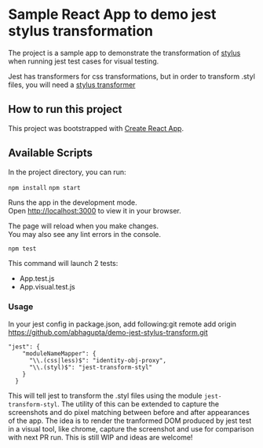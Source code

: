 # Sample React App to demo jest stylus transformation

The project is a sample app to demonstrate the transformation of [stylus](https://stylus-lang.com/) when running jest test cases for visual testing.

Jest has transformers for css transformations, but in order to transform .styl files, you will need a [stylus transformer](https://www.npmjs.com/package/jest-transform-styl)

## How to run this project

This project was bootstrapped with [Create React App](https://github.com/facebook/create-react-app).

## Available Scripts

In the project directory, you can run:

`npm install`
`npm start`

Runs the app in the development mode.\
Open [http://localhost:3000](http://localhost:3000) to view it in your browser.

The page will reload when you make changes.\
You may also see any lint errors in the console.

 `npm test`

This command will launch 2 tests:
- App.test.js
- App.visual.test.js

### Usage
In your jest config in package.json, add following:git remote add origin https://github.com/abhagupta/demo-jest-stylus-transform.git
```
"jest": {
    "moduleNameMapper": {
      "\\.(css|less)$": "identity-obj-proxy",
      "\\.(styl)$": "jest-transform-styl"
    }
  }
```

This will tell jest to transform the .styl files using the module `jest-transform-styl`.  The utility of this can be extended to capture the screenshots and do pixel matching between before and after appearances of the app. The idea is to render the tranformed DOM produced by jest test in a visual tool, like chrome, capture the screenshot and use for comparison with next PR run. This is still WIP and ideas are welcome!

